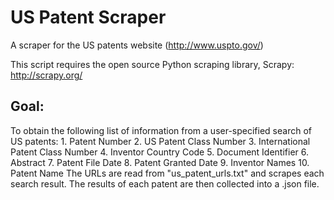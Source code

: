 # US Patent Scraper
A scraper for the US patents website (http://www.uspto.gov/)

This script requires the open source Python scraping library, Scrapy:
http://scrapy.org/

## Goal:
To obtain the following list of information from a user-specified search of US patents: 
	1. Patent Number
	2. US Patent Class Number
	3. International Patent Class Number
	4. Inventor Country Code 
	5. Document Identifier
	6. Abstract
	7. Patent File Date
	8. Patent Granted Date
	9. Inventor Names
	10. Patent Name
The URLs are read from "us_patent_urls.txt" and scrapes each search result. The results of each patent are then collected into a .json file. 

